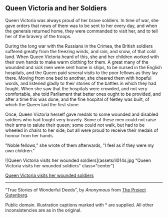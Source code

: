 ## Queen Victoria and her Soldiers

Queen Victoria was always proud of her brave soldiers. In time of war,
she gave orders that news of them was to be sent to her every day, and
when the generals returned home, they were commanded to visit her, and
to tell her of the bravery of the troops.

During the long war with the Russians in the Crimea, the British
soldiers suffered greatly from the freezing winds, and rain, and snow,
of that cold land. When Queen Victoria heard of this, she and her
children worked with their own hands to make warm clothing for them. A
great many of the wounded and sick men were sent home in ships, to be
nursed in the English hospitals, and the Queen paid several visits to
the poor fellows as they lay there. Moving from one bed to another, she
cheered them with hopeful words, and listened gladly to their stories of
the battles in which they had fought. When she saw that the hospitals
were crowded, and not very comfortable, she told Parliament that better
ones ought to be provided, and after a time this was done, and the fine
hospital of Netley was built, of which the Queen laid the first stone.

Once, Queen Victoria herself gave medals to some wounded and disabled
soldiers who had fought very bravely. Some of these men could not raise
their arms to salute their queen; some could not walk, but had to be
wheeled in chairs to her side; but all were proud to receive their
medals of honour from her hands.

"Noble fellows," she wrote of them afterwards, "I feel as if they were
my own children."

![Queen Victoria visits her wounded soldiers](assets/il014s.jpg "Queen Victoria visits her wounded soldiers" class="center")

[Queen Victoria visits her wounded soldiers](assets/il014x.jpg)

----

"True Stories of Wonderful Deeds", by *Anonymous* from [The Project Gutenberg](http://www.gutenberg.org/).

Public domain. Illustration captions marked with ° are supplied. All other inconsistencies are as in the original.
